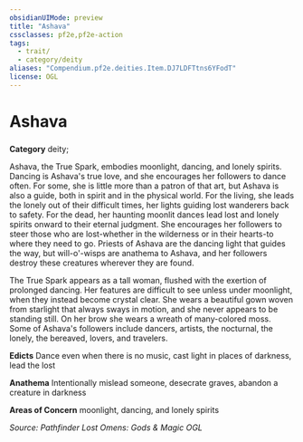 ```yaml
---
obsidianUIMode: preview
title: "Ashava"
cssclasses: pf2e,pf2e-action
tags:
  - trait/
  - category/deity
aliases: "Compendium.pf2e.deities.Item.DJ7LDFTtns6YFodT"
license: OGL
---
```

# Ashava

### 

**Category** deity; 




Ashava, the True Spark, embodies moonlight, dancing, and lonely spirits. Dancing is Ashava's true love, and she encourages her followers to dance often. For some, she is little more than a patron of that art, but Ashava is also a guide, both in spirit and in the physical world. For the living, she leads the lonely out of their difficult times, her lights guiding lost wanderers back to safety. For the dead, her haunting moonlit dances lead lost and lonely spirits onward to their eternal judgment. She encourages her followers to steer those who are lost-whether in the wilderness or in their hearts-to where they need to go. Priests of Ashava are the dancing light that guides the way, but will-o'-wisps are anathema to Ashava, and her followers destroy these creatures wherever they are found.

The True Spark appears as a tall woman, flushed with the exertion of prolonged dancing. Her features are difficult to see unless under moonlight, when they instead become crystal clear. She wears a beautiful gown woven from starlight that always sways in motion, and she never appears to be standing still. On her brow she wears a wreath of many-colored moss. Some of Ashava's followers include dancers, artists, the nocturnal, the lonely, the bereaved, lovers, and travelers.

**Edicts** Dance even when there is no music, cast light in places of darkness, lead the lost

**Anathema** Intentionally mislead someone, desecrate graves, abandon a creature in darkness

**Areas of Concern** moonlight, dancing, and lonely spirits

*Source: Pathfinder Lost Omens: Gods & Magic*
*OGL*